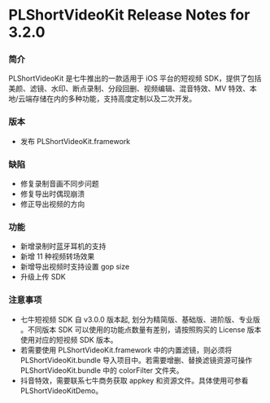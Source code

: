 # PLShortVideoKit Release Notes for 3.2.0

### 简介
PLShortVideoKit 是七牛推出的一款适用于 iOS 平台的短视频 SDK，提供了包括美颜、滤镜、水印、断点录制、分段回删、视频编辑、混音特效、MV 特效、本地/云端存储在内的多种功能，支持高度定制以及二次开发。

### 版本
- 发布 PLShortVideoKit.framework

### 缺陷
- 修复录制音画不同步问题
- 修复导出时偶现崩溃
- 修正导出视频的方向

### 功能
- 新增录制时蓝牙耳机的支持
- 新增 11 种视频转场效果
- 新增导出视频时支持设置 gop size
- 升级上传 SDK
   
### 注意事项
- 七牛短视频 SDK 自 v3.0.0 版本起, 划分为精简版、基础版、进阶版、专业版 。不同版本 SDK 可以使用的功能点数量有差别，请按照购买的 License 版本使用对应的短视频 SDK 版本。
- 若需要使用 PLShortVideoKit.framework 中的内置滤镜，则必须将 PLShortVideoKit.bundle 导入项目中。若需要增删、替换滤镜资源可操作 PLShortVideoKit.bundle 中的 colorFilter 文件夹。
- 抖音特效，需要联系七牛商务获取 appkey 和资源文件。具体使用可参看 PLShortVideoKitDemo。
